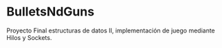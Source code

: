 # BulletsNdGuns
Proyecto Final estructuras de datos II, implementación de juego mediante Hilos y Sockets.
